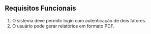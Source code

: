 ## Requisitos Funcionais
1. O sistema deve permitir login com autenticação de dois fatores.
2. O usuário pode gerar relatórios em formato PDF.

